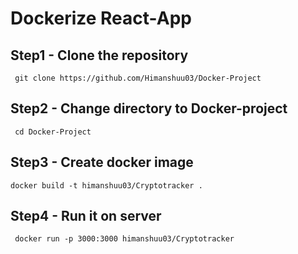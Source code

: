 # Dockerize React-App

## Step1 - Clone the repository

```
 git clone https://github.com/Himanshuu03/Docker-Project
```

## Step2 - Change directory to Docker-project

```
 cd Docker-Project
```

## Step3 - Create docker image

```
docker build -t himanshuu03/Cryptotracker .
```

## Step4 - Run it on server

```
 docker run -p 3000:3000 himanshuu03/Cryptotracker
```
